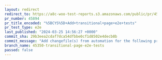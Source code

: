 ```yaml
---
layout: redirect
redirect_to: https://a8c-woo-test-reports.s3.amazonaws.com/public/pr/45894/e2e/index.html
pr_number: 45894
pr_title_encoded: "%5BCYS%5D+Add+transitional+page+e2e+tests"
pr_test_type: e2e
last_published: "2024-03-25 14:56:27 +0000"
commit_sha: 29b3eea2cdaf7dca54dfbbe0cf1d8502e4decb8b
commit_message: "Add changefile(s) from automation for the following project(s): wooco…"
branch_name: 45350-transitional-page-e2e-tests
passed: false
---
```

